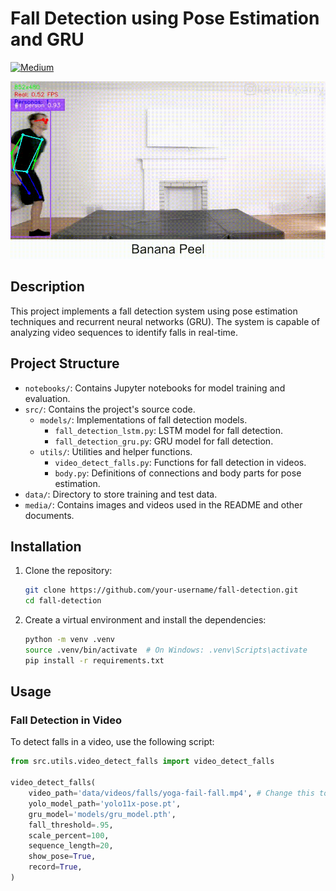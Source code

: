 # Fall Detection using Pose Estimation and GRU

[![Medium](https://img.shields.io/badge/Medium-12100E?style=for-the-badge&logo=medium&logoColor=white)](https://medium.com/p/2941db4c95a3)

![Banana Peel](media/banana-peel-inference.gif)

## Description

This project implements a fall detection system using pose estimation techniques and recurrent neural networks (GRU). The system is capable of analyzing video sequences to identify falls in real-time.

## Project Structure

- `notebooks/`: Contains Jupyter notebooks for model training and evaluation.
- `src/`: Contains the project's source code.
  - `models/`: Implementations of fall detection models.
    - `fall_detection_lstm.py`: LSTM model for fall detection.
    - `fall_detection_gru.py`: GRU model for fall detection.
  - `utils/`: Utilities and helper functions.
    - `video_detect_falls.py`: Functions for fall detection in videos.
    - `body.py`: Definitions of connections and body parts for pose estimation.
- `data/`: Directory to store training and test data.
- `media/`: Contains images and videos used in the README and other documents.

## Installation

1. Clone the repository:
    ```bash
    git clone https://github.com/your-username/fall-detection.git
    cd fall-detection
    ```

2. Create a virtual environment and install the dependencies:
    ```bash
    python -m venv .venv
    source .venv/bin/activate  # On Windows: .venv\Scripts\activate
    pip install -r requirements.txt
    ```

## Usage

### Fall Detection in Video

To detect falls in a video, use the following script:

```python
from src.utils.video_detect_falls import video_detect_falls

video_detect_falls(
    video_path='data/videos/falls/yoga-fail-fall.mp4', # Change this to the path of the video you want to test
    yolo_model_path='yolo11x-pose.pt',
    gru_model='models/gru_model.pth',
    fall_threshold=.95,
    scale_percent=100,
    sequence_length=20,
    show_pose=True,
    record=True,
)
```